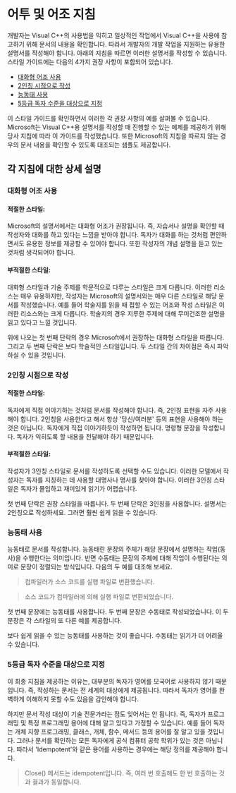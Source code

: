 # <a name="voice-and-tone-guidelines"></a>어투 및 어조 지침

개발자는 Visual C++의 사용법을 익히고 일상적인 작업에서 Visual C++을 사용에 참고하기 위해 문서의 내용을 확인합니다.
따라서 개발자의 개발 작업을 지원하는 유용한 설명서를 작성해야 합니다. 아래의 지침을 따르면 이러한 설명서를 작성할 수 있습니다. 스타일 가이드에는 다음의 4가지 권장 사항이 포함되어 있습니다.
- [대화형 어조 사용](#use-a-conversational-tone)
- [2인칭 시점으로 작성](#write-in-2nd-person)
- [능동태 사용](#use-active-voice)
- [5등급 독자 수준을 대상으로 지정](#target-a-5th-grade-reading-level)

이 스타일 가이드를 확인하면서 이러한 각 권장 사항의 예를 살펴볼 수 있습니다. Microsoft는 Visual C++용 설명서를 작성할 때 진행할 수 있는 예제를 제공하기 위해 당사 지침에 따라 이 가이드를 작성했습니다. 또한 Microsoft의 지침을 따르지 않는 경우의 문서 내용을 확인할 수 있도록 대조되는 샘플도 제공합니다.

## <a name="details-on-each-guideline"></a>각 지침에 대한 상세 설명

### <a name="use-a-conversational-tone"></a>대화형 어조 사용
#### <a name="appropriate-style"></a>적절한 스타일:
Microsoft의 설명서에서는 대화형 어조가 권장됩니다. 즉, 자습서나 설명을 확인할 때 작성자와 대화를 하고 있다는 느낌을 받아야 합니다.
독자가 대화를 하는 것처럼 편안하면서도 유용한 정보를 제공할 수 있어야 합니다. 또한 작성자의 개념 설명을 듣고 있는 것처럼 생각되어야 합니다.

#### <a name="inappropriate-style"></a>부적절한 스타일:
대화형 스타일과 기술 주제를 학문적으로 다루는 스타일은 크게 다릅니다. 이러한 리소스는 매우 유용하지만, 작성자는 Microsoft의 설명서와는 매우 다른 스타일로 해당 문서를 작성했습니다. 예를 들어 학술지를 읽을 때 접할 수 있는 어조와 작성 스타일은 이러한 리소스와는 크게 다릅니다.
학술지의 경우 지루한 주제에 대해 무미건조한 설명을 읽고 있다고 느낄 것입니다.  

위에 나오는 첫 번째 단락의 경우 Microsoft에서 권장하는 대화형 스타일을 따릅니다. 그리고 두 번째 단락은 보다 학술적인 스타일입니다. 두 스타일 간의 차이점은 즉시 파악하실 수 있을 것입니다. 

### <a name="write-in-second-person"></a>2인칭 시점으로 작성
#### <a name="appropriate-style"></a>적절한 스타일:
독자에게 직접 이야기하는 것처럼 문서를 작성해야 합니다. 즉, 2인칭 표현을 자주 사용해야 합니다. 2인칭을 사용한다고 해서 항상 '당신/여러분' 등의 표현을 사용해야 하는 것은 아닙니다. 독자에게 직접 이야기하듯이 작성하면 됩니다. 명령형 문장을 작성합니다.
독자가 익히도록 할 내용을 전달해야 하기 때문입니다.

#### <a name="inappropriate-style"></a>부적절한 스타일: 
작성자가 3인칭 스타일로 문서를 작성하도록 선택할 수도 있습니다. 이러한 모델에서 작성자는 독자를 지칭하는 데 사용할 대명사나 명사를 찾아야 합니다. 이러한 3인칭 스타일은 독자가 몰입하고 재미있게 읽기가 어렵습니다.

첫 번째 단락은 권장 스타일을 따릅니다. 두 번째 단락은 3인칭을 사용합니다. 설명서는 2인칭으로 작성하세요. 그러면 훨씬 쉽게 읽을 수 있습니다.

### <a name="use-active-voice"></a>능동태 사용

능동태로 문서를 작성합니다. 능동태란 문장의 주체가 해당 문장에서 설명하는 작업(동사)을 수행한다는 의미입니다. 반면 수동태는 문장의 주체에 대해 작업이 수행된다는 의미로 문장이 정렬되는 방식입니다. 다음의 두 예를 대조해 보세요.

>컴파일러가 소스 코드를 실행 파일로 변환했습니다.

>소스 코드가 컴파일러에 의해 실행 파일로 변환되었습니다.

첫 번째 문장에는 능동태를 사용합니다. 두 번째 문장은 수동태로 작성되었습니다.
이 두 문장은 각 스타일의 또 다른 예를 제공합니다.

보다 쉽게 읽을 수 있는 능동태를 사용하는 것이 좋습니다. 수동태는 읽기가 더 어려울 수 있습니다.

### <a name="target-a-fifth-grade-reading-level"></a>5등급 독자 수준을 대상으로 지정

이 최종 지침을 제공하는 이유는, 대부분의 독자가 영어를 모국어로 사용하지 않기 때문입니다.
즉, 작성하는 문서는 전 세계의 대상에게 제공됩니다. 따라서 독자가 영어를 완벽하게 이해하지 못할 수도 있음을 감안해야 합니다.

하지만 문서 작성 대상이 기술 전문가라는 점도 잊어서는 안 됩니다. 즉, 독자가 프로그래밍 및 특정 프로그래밍 용어에 대해 알고 있다고 가정할 수 있습니다. 예를 들어 독자는 개체 지향 프로그래밍, 클래스, 개체, 함수, 메서드 등의 용어를 잘 알고 있을 것입니다. 그러나 문서를 확인하는 모든 독자에게 공식 컴퓨터 공학 학위가 있는 것은 아닙니다. 따라서 'Idempotent'와 같은 용어를 사용하는 경우에는 해당 정의를 제공해야 합니다.

>Close() 메서드는 idempotent입니다. 즉, 여러 번 호출해도 한 번 호출하는 것과 결과가 동일합니다.
